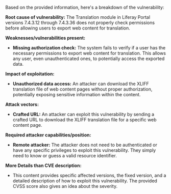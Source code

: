Based on the provided information, here's a breakdown of the vulnerability:

**Root cause of vulnerability:**
The Translation module in Liferay Portal versions 7.4.3.12 through 7.4.3.36 does not properly check permissions before allowing users to export web content for translation.

**Weaknesses/vulnerabilities present:**
- **Missing authorization check:** The system fails to verify if a user has the necessary permissions to export web content for translation. This allows any user, even unauthenticated ones, to potentially access the exported data.

**Impact of exploitation:**
- **Unauthorized data access:** An attacker can download the XLIFF translation file of web content pages without proper authorization, potentially exposing sensitive information within the content.

**Attack vectors:**
- **Crafted URL:** An attacker can exploit this vulnerability by sending a crafted URL to download the XLIFF translation file for a specific web content page.

**Required attacker capabilities/position:**
- **Remote attacker:** The attacker does not need to be authenticated or have any specific privileges to exploit this vulnerability. They simply need to know or guess a valid resource identifier.

**More Details than CVE description:**
- This content provides specific affected versions, the fixed version, and a detailed description of how to exploit this vulnerability. The provided CVSS score also gives an idea about the severity.